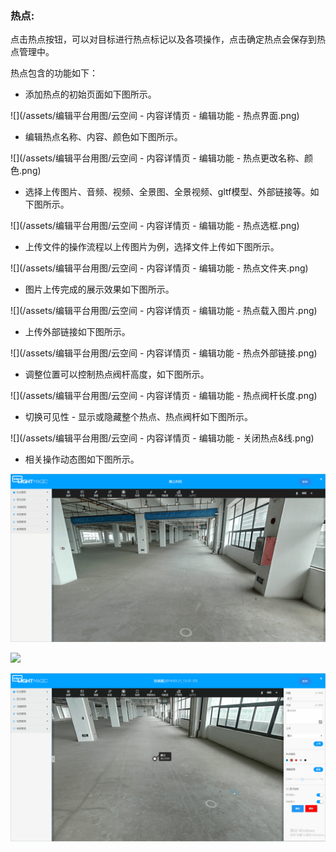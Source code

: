 ### 热点:

点击热点按钮，可以对目标进行热点标记以及各项操作，点击确定热点会保存到热点管理中。

热点包含的功能如下：

* 添加热点的初始页面如下图所示。

![](/assets/编辑平台用图/云空间 - 内容详情页 - 编辑功能 - 热点界面.png)

* 编辑热点名称、内容、颜色如下图所示。

![](/assets/编辑平台用图/云空间 - 内容详情页 - 编辑功能 - 热点更改名称、颜色.png)

* 选择上传图片、音频、视频、全景图、全景视频、gltf模型、外部链接等。如下图所示。

![](/assets/编辑平台用图/云空间 - 内容详情页 - 编辑功能 - 热点选框.png)

* 上传文件的操作流程以上传图片为例，选择文件上传如下图所示。

![](/assets/编辑平台用图/云空间 - 内容详情页 - 编辑功能 - 热点文件夹.png)

* 图片上传完成的展示效果如下图所示。

![](/assets/编辑平台用图/云空间 - 内容详情页 - 编辑功能 - 热点载入图片.png)

* 上传外部链接如下图所示。

![](/assets/编辑平台用图/云空间 - 内容详情页 - 编辑功能 - 热点外部链接.png)

* 调整位置可以控制热点阀杆高度，如下图所示。

![](/assets/编辑平台用图/云空间 - 内容详情页 - 编辑功能 - 热点阀杆长度.png)

* 切换可见性 - 显示或隐藏整个热点、热点阀杆如下图所示。

![](/assets/编辑平台用图/云空间 - 内容详情页 - 编辑功能 - 关闭热点&线.png)

* 相关操作动态图如下图所示。

![](/assets/编辑版GIF图/热点颜色.gif)

![](/assets/编辑版GIF图/热点图片.gif)

![](/assets/编辑版GIF图/热点显示.gif)



